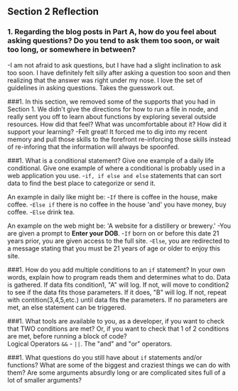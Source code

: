 ## Section 2 Reflection

### 1. Regarding the blog posts in Part A, how do you feel about asking questions? Do you tend to ask them too soon, or wait too long, or somewhere in between?
-I am not afraid to ask questions, but I have had a slight inclination to ask too soon. I have definitely felt silly after asking a question too soon and then realizing that the answer was right under my nose. I love the set of guidelines in asking questions. Takes the guesswork out.

###1. In this section, we removed some of the supports that you had in Section 1. We didn't give the directions for how to run a file in node, and really sent you off to learn about functions by exploring several outside resources. How did that feel? What was uncomfortable about it? How did it support your learning?
-Felt great! It forced me to dig into my recent memory and pull those skills to the forefront re-inforcing those skills instead of re-inforing that the information will always be spoonfed.

###1. What is a conditional statement? Give one example of a daily life conditional. Give one example of where a conditional is probably used in a web application you use.
-```if, if else and else``` statements that can sort data to find the best place to categorize or send it.

An example in daily like might be:
-```If``` there is coffee in the house, make coffee.
-```Else if``` there is no coffee in the house 'and' you have money, buy coffee.
-```Else``` drink tea.

An example on the web might be:
'A website for a distillery or brewery.'
-You are given a prompt to <b>Enter your DOB</b>.
-```If``` born on or before this date 21 years prior, you are given access to the full site.
-```Else```, you are redirected to a message stating that you must be 21 years of age or older to enjoy this site. 

###1. How do you add multiple conditions to an `if` statement? In your own words, explain how to program reads them and determines what to do.
Data is gathered.
If data fits condition1, "A" will log. If not, will move to condition2 to see if the data fits those parameters. If it does, "B" will log. If not, repeat with contition(3,4,5,etc.) until data fits the parameters. If no parameters are met, an else statement can be triggered.

###1. What tools are available to you, as a developer, if you want to check that TWO conditions are met? Or, if you want to check that 1 of 2 conditions are met, before running a block of code?  
Logical Operators ```&&``` - ```||```.
The "and" and "or" operators.

###1. What questions do you still have about `if` statements and/or functions?
What are some of the biggest and craziest things we can do with them? Are some arguments absurdly long or
are complicated sites full of a lot of smaller arguments?
